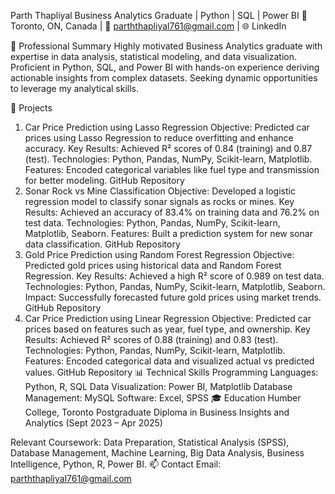 Parth Thapliyal
Business Analytics Graduate | Python | SQL | Power BI
📍 Toronto, ON, Canada | 📧 parththapliyal761@gmail.com | 🌐 LinkedIn

📜 Professional Summary
Highly motivated Business Analytics graduate with expertise in data analysis, statistical modeling, and data visualization. Proficient in Python, SQL, and Power BI with hands-on experience deriving actionable insights from complex datasets. Seeking dynamic opportunities to leverage my analytical skills.

💼 Projects
1. Car Price Prediction using Lasso Regression
Objective: Predicted car prices using Lasso Regression to reduce overfitting and enhance accuracy.
Key Results: Achieved R² scores of 0.84 (training) and 0.87 (test).
Technologies: Python, Pandas, NumPy, Scikit-learn, Matplotlib.
Features: Encoded categorical variables like fuel type and transmission for better modeling.
GitHub Repository
2. Sonar Rock vs Mine Classification
Objective: Developed a logistic regression model to classify sonar signals as rocks or mines.
Key Results: Achieved an accuracy of 83.4% on training data and 76.2% on test data.
Technologies: Python, Pandas, NumPy, Scikit-learn, Matplotlib, Seaborn.
Features: Built a prediction system for new sonar data classification.
GitHub Repository
3. Gold Price Prediction using Random Forest Regression
Objective: Predicted gold prices using historical data and Random Forest Regression.
Key Results: Achieved a high R² score of 0.989 on test data.
Technologies: Python, Pandas, NumPy, Scikit-learn, Matplotlib, Seaborn.
Impact: Successfully forecasted future gold prices using market trends.
GitHub Repository
4. Car Price Prediction using Linear Regression
Objective: Predicted car prices based on features such as year, fuel type, and ownership.
Key Results: Achieved R² scores of 0.88 (training) and 0.83 (test).
Technologies: Python, Pandas, NumPy, Scikit-learn, Matplotlib.
Features: Encoded categorical data and visualized actual vs predicted values.
GitHub Repository
📊 Technical Skills
Programming Languages: Python, R, SQL
Data Visualization: Power BI, Matplotlib
Database Management: MySQL
Software: Excel, SPSS
🎓 Education
Humber College, Toronto
Postgraduate Diploma in Business Insights and Analytics (Sept 2023 – Apr 2025)

Relevant Coursework: Data Preparation, Statistical Analysis (SPSS), Database Management, Machine Learning, Big Data Analysis, Business Intelligence, Python, R, Power BI.
📫 Contact
Email: parththapliyal761@gmail.com

